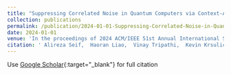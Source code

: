 ```yaml
---
title: "Suppressing Correlated Noise in Quantum Computers via Context-Aware Compiling"
collection: publications
permalink: /publication/2024-01-01-Suppressing-Correlated-Noise-in-Quantum-Computers-via-Context-Aware-Compiling
date: 2024-01-01
venue: 'In the proceedings of 2024 ACM/IEEE 51st Annual International Symposium on Computer Architecture (ISCA)'
citation: ' Alireza Seif,  Haoran Liao,  Vinay Tripathi,  Kevin Krsulich,  Moein Malekakhlagh,  Mirko Amico,  Petar Jurcevic,  Ali Javadi-Abhari, &quot;Suppressing Correlated Noise in Quantum Computers via Context-Aware Compiling.&quot; In the proceedings of 2024 ACM/IEEE 51st Annual International Symposium on Computer Architecture (ISCA), 2024.'
---
```

Use [Google Scholar](https://scholar.google.com/scholar?q=Suppressing+Correlated+Noise+in+Quantum+Computers+via+Context+Aware+Compiling){:target="_blank"} for full citation